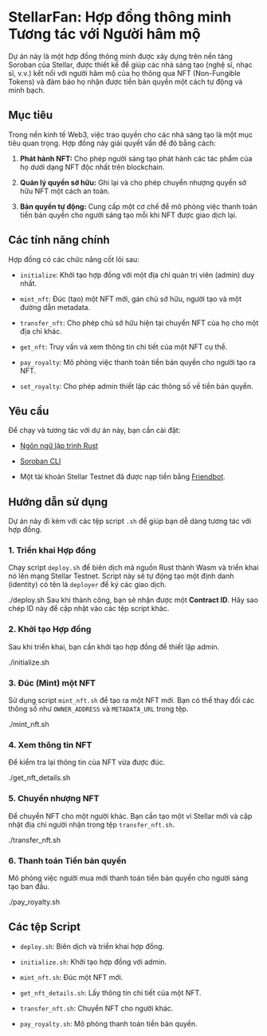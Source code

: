 # StellarFan: Hợp đồng thông minh Tương tác với Người hâm mộ

Dự án này là một hợp đồng thông minh được xây dựng trên nền tảng Soroban của Stellar, được thiết kế để giúp các nhà sáng tạo (nghệ sĩ, nhạc sĩ, v.v.) kết nối với người hâm mộ của họ thông qua NFT (Non-Fungible Tokens) và đảm bảo họ nhận được tiền bản quyền một cách tự động và minh bạch.

## Mục tiêu

Trong nền kinh tế Web3, việc trao quyền cho các nhà sáng tạo là một mục tiêu quan trọng. Hợp đồng này giải quyết vấn đề đó bằng cách:

1. **Phát hành NFT:** Cho phép người sáng tạo phát hành các tác phẩm của họ dưới dạng NFT độc nhất trên blockchain.

2. **Quản lý quyền sở hữu:** Ghi lại và cho phép chuyển nhượng quyền sở hữu NFT một cách an toàn.

3. **Bản quyền tự động:** Cung cấp một cơ chế để mô phỏng việc thanh toán tiền bản quyền cho người sáng tạo mỗi khi NFT được giao dịch lại.

## Các tính năng chính

Hợp đồng có các chức năng cốt lõi sau:

* `initialize`: Khởi tạo hợp đồng với một địa chỉ quản trị viên (admin) duy nhất.

* `mint_nft`: Đúc (tạo) một NFT mới, gán chủ sở hữu, người tạo và một đường dẫn metadata.

* `transfer_nft`: Cho phép chủ sở hữu hiện tại chuyển NFT của họ cho một địa chỉ khác.

* `get_nft`: Truy vấn và xem thông tin chi tiết của một NFT cụ thể.

* `pay_royalty`: Mô phỏng việc thanh toán tiền bản quyền cho người tạo ra NFT.

* `set_royalty`: Cho phép admin thiết lập các thông số về tiền bản quyền.

## Yêu cầu

Để chạy và tương tác với dự án này, bạn cần cài đặt:

* [Ngôn ngữ lập trình Rust](https://www.rust-lang.org/tools/install)

* [Soroban CLI](https://www.google.com/search?q=https://developers.stellar.org/docs/build/smart-contracts/getting-started/setup%23install-the-soroban-cli)

* Một tài khoản Stellar Testnet đã được nạp tiền bằng [Friendbot](https://www.google.com/search?q=https://laboratory.stellar.org/%23account-creator%3Fnetwork%3Dtest).

## Hướng dẫn sử dụng

Dự án này đi kèm với các tệp script `.sh` để giúp bạn dễ dàng tương tác với hợp đồng.

### 1. Triển khai Hợp đồng

Chạy script `deploy.sh` để biên dịch mã nguồn Rust thành Wasm và triển khai nó lên mạng Stellar Testnet. Script này sẽ tự động tạo một định danh (identity) có tên là `deployer` để ký các giao dịch.

./deploy.sh
Sau khi thành công, bạn sẽ nhận được một **Contract ID**. Hãy sao chép ID này để cập nhật vào các tệp script khác.

### 2. Khởi tạo Hợp đồng

Sau khi triển khai, bạn cần khởi tạo hợp đồng để thiết lập admin.

./initialize.sh
### 3. Đúc (Mint) một NFT

Sử dụng script `mint_nft.sh` để tạo ra một NFT mới. Bạn có thể thay đổi các thông số như `OWNER_ADDRESS` và `METADATA_URL` trong tệp.

./mint_nft.sh
### 4. Xem thông tin NFT

Để kiểm tra lại thông tin của NFT vừa được đúc.

./get_nft_details.sh
### 5. Chuyển nhượng NFT

Để chuyển NFT cho một người khác. Bạn cần tạo một ví Stellar mới và cập nhật địa chỉ người nhận trong tệp `transfer_nft.sh`.

./transfer_nft.sh
### 6. Thanh toán Tiền bản quyền

Mô phỏng việc người mua mới thanh toán tiền bản quyền cho người sáng tạo ban đầu.

./pay_royalty.sh
## Các tệp Script

* `deploy.sh`: Biên dịch và triển khai hợp đồng.

* `initialize.sh`: Khởi tạo hợp đồng với admin.

* `mint_nft.sh`: Đúc một NFT mới.

* `get_nft_details.sh`: Lấy thông tin chi tiết của một NFT.

* `transfer_nft.sh`: Chuyển NFT cho người khác.

* `pay_royalty.sh`: Mô phỏng thanh toán tiền bản quyền.
